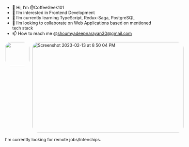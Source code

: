 - 👋 Hi, I’m @CoffeeGeek101
- 👀 I’m interested in Frontend Development
- 🌱 I’m currently learning TypeScript, Redux-Saga, PostgreSQL 
- 💞️ I’m looking to collaborate on Web Applications based on mentioned tech stack
- 📫 How to reach me @shoumyadeepnarayan30@gmail.com
<div style="display:flex; gap: 10px">
<img src="https://i.pinimg.com/564x/36/93/4b/36934b14c8f65924a8b0c6f8e5602f49.jpg" style="width:80px; height:80px; border-radius:20px;"/>
  <img alt="Screenshot 2023-02-13 at 8 50 04 PM" src="https://user-images.githubusercontent.com/110016849/218498129-603b550a-4bb9-457f-acff-04ecce0120e4.png" style="width:500px; height:300px; object-fit:cover; border-radius:20px;">

 </div> 


I'm currently looking for remote jobs/Intenships.

<!---
CoffeeGeek101/CoffeeGeek101 is a ✨ special ✨ repository because its `README.md` (this file) appears on your GitHub profile.
You can click the Preview link to take a look at your changes.
--->
